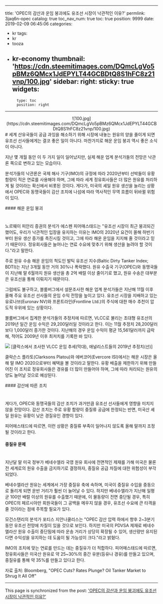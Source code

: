 
---
title: 'OPEC의 감산과 운임 붕괴에도 유조선 시장이 낙관적인 이유?'
permlink: 3jaq6n-opec
catalog: true
toc_nav_num: true
toc: true
position: 9999
date: 2019-02-09 06:45:06
categories:
- kr
tags:
- kr
- tooza
- kr-economy
thumbnail: 'https://cdn.steemitimages.com/DQmcLgVo5pBMz6QMcx1JdEPYLT44GCBDtQ8S1hFC8z21vnp/100.jpg'
sidebar:
    right:
        sticky: true
widgets:
    -
        type: toc
        position: right
---


<center>
![100.jpg](https://cdn.steemitimages.com/DQmcLgVo5pBMz6QMcx1JdEPYLT44GCBDtQ8S1hFC8z21vnp/100.jpg)
</center>
#
세계 산유국들이 공급 과잉을 해소하기 위해 시장에 내놓는 원유의 양을 줄이게 되면 유조선 선사들에게는 결코 좋은 일이 아니다. 마찬가지로 해운 운임 붕괴 역시 좋은 소식이 아니다.

​지난 몇 개월 동안 이 두 가지 일이 일어났지만, 실제 해운 업계 분석가들의 전망은 낙관론 쪽으로 변하고 있는 모습이다.

​분석가들의 낙관론은 국제 해사 기구(IMO)의 규정에 따라 2020년부터 선박들이 유황 함량이 적은 연료를 사용해야 하며, 그에 따라 세계 정유회사들은 더 많은 원유를 처리하게 될 것이라는 확신에서 비롯된 것이다. 게다가, 미국의 셰일 원유 생산을 늘리는 상황에서 OPEC와 동맹국들이 감산 조치에 나섬에 따라 역사적인 무역 흐름이 뒤바뀔 위험이 있다.

​#### 해운 운임 붕괴
#
​노르웨이 피안리 증권의 분석가 에스펜 피어매스태드는 "유조선 시장이 최근 붕괴되긴 했어도, 우리가 낙관적인 입장을 유지하는 이유는 IMO의 2020년 요건이 올해 하반기부터 원유 생산 증가를 촉진시킬 것이고, 그에 따라 해운 운임을 지지해 줄 것이라고 믿기 때문이다. 정유회사들은 늘어나는 연료 수요에 맞추기 위해 생산을 늘려야 할 것이다."라고 말한다.

​주로 원유 수송 해운 운임의 척도인 발틱 유조선 지수(Baltic Dirty Tanker Index; BDTI)는 지난 3개월 동안 거의 30%나 폭락했다. 원유 수출국 기구(OPEC)와 동맹국들이 지난해 말 6월까지 원유 생산을 총 2억 배럴 이상 줄이기로 했고, 원유 수송은 대부분은 유조선을 통해 이뤄지기 때문이다.

​그럼에도 불구하고, 블룸버그에서 설문조사한 해운 업계 분석가들은 지난해 11월 이후 올해 주요 유조선 선사들의 운임 수익 전망을 높이고 있다. 유조선 시장을 지배하고 있는 유로나브(Euronav NV)와 프론트라인(Frontline Ltd.)의 주식에 대한 매수 추천이 압도적 우위에 있는 상황이다.

​블룸버그에서 집계한 분석가들의 추정치에 따르면, VLCC로 불리는 초대형 유조선의 2019년 일간 운임 수익은 29,200달러일 것이라고 한다. 이는 11월 추정치 28,200달러보다 1,000달러 증가한 것이다. 지난해의 경우 운임 수익이 평균 15,561달러까지 급락해, 적어도 2009년 이후 최저치를 기록한 바 있다.

![](https://cdn.steemitimages.com/DQmZKwheTBLdLyZxcSWU3aVgYyCzBTReuo8Asm9aJjV3a71/image.png)
[클락스에서 조사한 VLCC 운임 추세(막대), 애널리스트들의 2019년 추정치(선)]

클락슨스 플라토(Clarksons Platou)와 에버코어(Evercore ISI)에서는 해운 시장은 올해 말 IMO 2020으로부터 혜택을 볼 것이라고 말한다. 유황 배출을 제한하기 위해 만들어진 이 조치로 정유회사들은 경유를 더 많이 만들어야 하며, 그에 따라 처리되는 원유의 양도 늘어날 것으로 예상된다.

​#### 감산에 따른 조치
#
​게다가, OPEC와 동맹국들의 감산 조치가 과거만큼 유조선 선사들에게 영향을 미치지 않을 전망이다. 감산 조치는 주로 유황 함량이 중질류 공급에 한정되는 반면, 미국산 셰일 원유는 유황이 낮은 경질유인 경향이 있다.

​피어매스태드에 따르면, 이런 상황은 중질류 부족이 일어나지 않도록 올해 말까지 조정될 것이라고 한다.

#### 중질유 문제
#
​지난달 말 미국 정부가 베네수엘라 국영 원유 회사에 전면적인 제재를 가해 미국은 물론 전 세계로의 원유 수출을 금지하기로 결정하자, 중질유 공급 차질에 대한 위험성이 부각되었다.

​베네수엘라산 원유는 세계에서 가장 중질유 축에 속하며, 미국이 중질유 수입을 중동으로 돌리게 되면 운반 거리가 훨씬 더 늘어날 수 있다. 하지만 베네수엘라가 지난해 일평균 100만 배럴 이상의 원유를 수출했기 때문에, 이 물동량이 전면 중단될 경우, 특히 OPEC의 페르시아만 회원국들이 그 공백을 메우지 않을 경우, 유조선 수요에 큰 타격을 줄 것이라는 점에 주목할 필요가 있다.

​모건스탠리의 분석가 포티스 지안나쿨리스는 "OPEC 감산 압력 하에서 향후 2~3분기 동안 유조선 전망에 차질이 있을 것으로 보인다. 하지만 미국의 PDVSA 제재로 베네수엘라산 원유 수출이 중단됨에 따라 운송 거리가 상당히 확장될 수 있어, 생산량만 유지된다면 수익성을 유지하는 데 도움이 될 가능성이 크다."라고 밝혔다.

​IMO의 조치에 맞는 연료를 만드는 데는 중질유가 더 적합하다. 피어매스태드에 따르면, 정유회사들은 미국산 원유로 약 25~30%의 중간 유분(등유나 경유)를 만들고 있으며, 중질유를 통해 약 35%를 만들고 있다고 한다.

​자료 출처: Bloomberg, "OPEC Cuts? Rates Plunge? Oil Tanker Market to Shrug It All Off"

- - -

This page is synchronized from the post: ['OPEC의 감산과 운임 붕괴에도 유조선 시장이 낙관적인 이유?'](https://steemit.com/@pius.pius/3jaq6n-opec)
